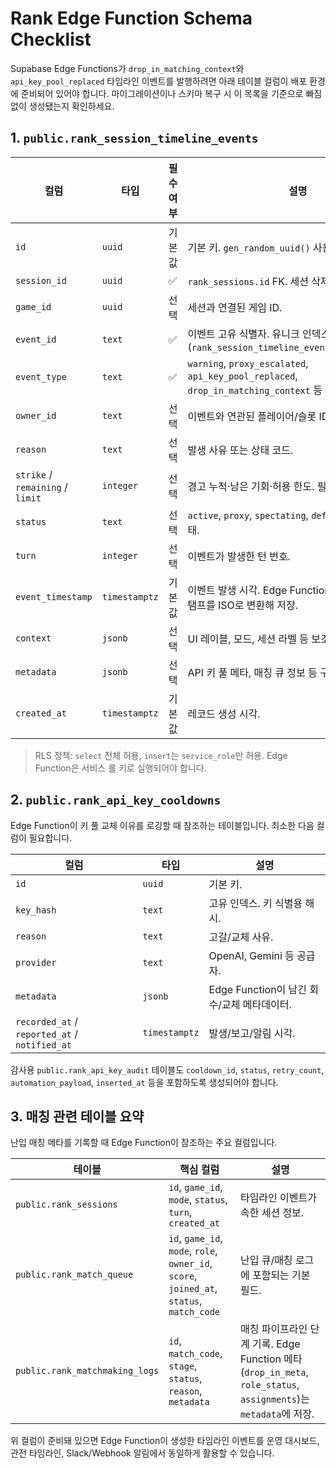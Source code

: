 # Rank Edge Function Schema Checklist

Supabase Edge Functions가 `drop_in_matching_context`와 `api_key_pool_replaced` 타임라인 이벤트를 발행하려면 아래 테이블 컬럼이 배포 환경에 준비되어 있어야 합니다. 마이그레이션이나 스키마 복구 시 이 목록을 기준으로 빠짐없이 생성됐는지 확인하세요.

## 1. `public.rank_session_timeline_events`
| 컬럼 | 타입 | 필수 여부 | 설명 |
| --- | --- | --- | --- |
| `id` | `uuid` | 기본값 | 기본 키. `gen_random_uuid()` 사용. |
| `session_id` | `uuid` | ✅ | `rank_sessions.id` FK. 세션 삭제 시 cascade. |
| `game_id` | `uuid` | 선택 | 세션과 연결된 게임 ID. |
| `event_id` | `text` | ✅ | 이벤트 고유 식별자. 유니크 인덱스(`rank_session_timeline_events_event_id_key`). |
| `event_type` | `text` | ✅ | `warning`, `proxy_escalated`, `api_key_pool_replaced`, `drop_in_matching_context` 등 이벤트 종류. |
| `owner_id` | `text` | 선택 | 이벤트와 연관된 플레이어/슬롯 ID. |
| `reason` | `text` | 선택 | 발생 사유 또는 상태 코드. |
| `strike` / `remaining` / `limit` | `integer` | 선택 | 경고 누적·남은 기회·허용 한도. 필요 없으면 `NULL`. |
| `status` | `text` | 선택 | `active`, `proxy`, `spectating`, `defeated` 등 후속 상태. |
| `turn` | `integer` | 선택 | 이벤트가 발생한 턴 번호. |
| `event_timestamp` | `timestamptz` | 기본값 | 이벤트 발생 시각. Edge Function은 ms 단위 타임스탬프를 ISO로 변환해 저장. |
| `context` | `jsonb` | 선택 | UI 레이블, 모드, 세션 라벨 등 보조 정보. |
| `metadata` | `jsonb` | 선택 | API 키 풀 메타, 매칭 큐 정보 등 구조화된 페이로드. |
| `created_at` | `timestamptz` | 기본값 | 레코드 생성 시각. |

> RLS 정책: `select` 전체 허용, `insert`는 `service_role`만 허용. Edge Function은 서비스 롤 키로 실행되어야 합니다.

## 2. `public.rank_api_key_cooldowns`
Edge Function이 키 풀 교체 이유를 로깅할 때 참조하는 테이블입니다. 최소한 다음 컬럼이 필요합니다.

| 컬럼 | 타입 | 설명 |
| --- | --- | --- |
| `id` | `uuid` | 기본 키. |
| `key_hash` | `text` | 고유 인덱스. 키 식별용 해시. |
| `reason` | `text` | 고갈/교체 사유. |
| `provider` | `text` | OpenAI, Gemini 등 공급자. |
| `metadata` | `jsonb` | Edge Function이 남긴 회수/교체 메타데이터. |
| `recorded_at` / `reported_at` / `notified_at` | `timestamptz` | 발생/보고/알림 시각. |

감사용 `public.rank_api_key_audit` 테이블도 `cooldown_id`, `status`, `retry_count`, `automation_payload`, `inserted_at` 등을 포함하도록 생성되어야 합니다.

## 3. 매칭 관련 테이블 요약
난입 매칭 메타를 기록할 때 Edge Function이 참조하는 주요 컬럼입니다.

| 테이블 | 핵심 컬럼 | 설명 |
| --- | --- | --- |
| `public.rank_sessions` | `id`, `game_id`, `mode`, `status`, `turn`, `created_at` | 타임라인 이벤트가 속한 세션 정보. |
| `public.rank_match_queue` | `id`, `game_id`, `mode`, `role`, `owner_id`, `score`, `joined_at`, `status`, `match_code` | 난입 큐/매칭 로그에 포함되는 기본 필드. |
| `public.rank_matchmaking_logs` | `id`, `match_code`, `stage`, `status`, `reason`, `metadata` | 매칭 파이프라인 단계 기록. Edge Function 메타(`drop_in_meta`, `role_status`, `assignments`)는 `metadata`에 저장. |

위 컬럼이 준비돼 있으면 Edge Function이 생성한 타임라인 이벤트를 운영 대시보드, 관전 타임라인, Slack/Webhook 알림에서 동일하게 활용할 수 있습니다.
